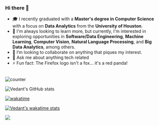 ### Hi there 👋


- 🎓 I recently graduated with a **Master's degree in Computer Science** with a focus on **Data Analytics** from the **University of Houston**.
- 🌱 I'm always looking to learn more, but currently, I'm interested in exploring opportunities in **Software/Data Engineering**, **Machine Learning**, **Computer Vision**, **Natural Language Processing**, and **Big Data Analytics**, among others.
- 👯 I’m looking to collaborate on anything that piques my interest.
- 💬 Ask me about anything tech related
- ⚡ Fun fact: The Firefox logo isn't a fox… it's a red panda!

## 

![counter](https://enkxu1slpcm1izp.m.pipedream.net)

![Vedant's GitHub stats](https://github-readme-stats.vercel.app/api?username=jedirhymetrix&include_all_commits=true&count_private=true&show_icons=true&theme=radical)

[![wakatime](https://wakatime.com/badge/user/efc06740-1227-4279-ba04-cf3d605bcffb.svg)](https://wakatime.com/@efc06740-1227-4279-ba04-cf3d605bcffb)

[![Vedant's wakatime stats](https://github-readme-stats.vercel.app/api/wakatime?username=jedirhymetrix)](https://wakatime.com/@JediRhymeTrix)

![](https://hit.yhype.me/github/profile?user_id=26216205)

